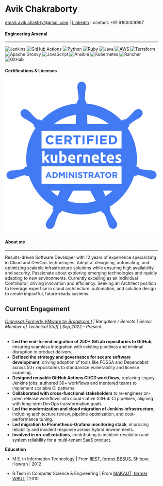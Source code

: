 # Avik Chakraborty
[email: avik.chakbty@gmail.com](mailto:avik.chakbty@gmail.com) | [LinkedIn](https://www.linkedin.com/in/avikjis27/) | contact: +91 9163009997

#### Engineering Arsenal
---
![Jenkins](https://img.shields.io/badge/jenkins-%232C5263.svg?style=for-the-badge&logo=jenkins&logoColor=white)
![GitHub Actions](https://img.shields.io/badge/github%20actions-%232671E5.svg?style=for-the-badge&logo=githubactions&logoColor=white)
![Python](https://img.shields.io/badge/python-3670A0?style=for-the-badge&logo=python&logoColor=ffdd54)
![Ruby](https://img.shields.io/badge/ruby-%23CC342D.svg?style=for-the-badge&logo=ruby&logoColor=white)
![Java](https://img.shields.io/badge/java-%23ED8B00.svg?style=for-the-badge&logo=openjdk&logoColor=white)
![AWS](https://img.shields.io/badge/AWS-%23FF9900.svg?style=for-the-badge&logo=amazon-aws&logoColor=white)
![Terraform](https://img.shields.io/badge/terraform-%235835CC.svg?style=for-the-badge&logo=terraform&logoColor=white)
![Apache Groovy](https://img.shields.io/badge/Apache%20Groovy-4298B8.svg?style=for-the-badge&logo=Apache+Groovy&logoColor=white)
![JavaScript](https://img.shields.io/badge/javascript-%23323330.svg?style=for-the-badge&logo=javascript&logoColor=%23F7DF1E)
![Ansible](https://img.shields.io/badge/ansible-%231A1918.svg?style=for-the-badge&logo=ansible&logoColor=white)
![Kubernetes](https://img.shields.io/badge/kubernetes-%23326ce5.svg?style=for-the-badge&logo=kubernetes&logoColor=white)
![Rancher](https://img.shields.io/badge/rancher-%230075A8.svg?style=for-the-badge&logo=rancher&logoColor=white)
![GitHub](https://img.shields.io/badge/github-%23121011.svg?style=for-the-badge&logo=github&logoColor=white)

#### Certifications & Licenses


![CKA](https://github.com/cncf/artwork/blob/main/other/cka/color/kubernetes-cka-color.png)


#### About me
---

Results-driven Software Developer with 12 years of experience specializing in Cloud and DevOps technologies. Adept at designing, automating, and optimizing scalable infrastructure solutions while ensuring high availability and security. Passionate about exploring emerging technologies and rapidly adapting to new environments. Currently excelling as an Individual Contributor, driving innovation and efficiency. Seeking an Architect position to leverage expertise in cloud architecture, automation, and solution design to create impactful, future-ready systems.

## Current Engagement

###### [Omnissa( Formerly VMware by Broadcom )](https://www.omnissa.com/) | Bangalore / Remote | Senior Member of Technical Staff | Sep,2022 - Present

- **Led the end-to-end migration of 250+ GitLab repositories to GitHub**, ensuring seamless integration with existing pipelines and minimal disruption to product delivery.  
- **Defined the strategy and governance for secure software development**, driving adoption of tools like FOSSA and Dependabot across 50+ repositories to standardize vulnerability and license scanning.  
- **Designed reusable GitHub Actions CI/CD workflows**, replacing legacy Jenkins jobs; authored 30+ workflows and mentored teams to implement scalable CI patterns.  
- **Collaborated with cross-functional stakeholders** to re-engineer on-prem release workflows into cloud-native GitHub CI pipelines, aligning with long-term DevOps transformation goals.  
- **Led the modernization and cloud migration of Jenkins infrastructure**, including architecture review, pipeline optimization, and cost-performance tuning.  
- **Led migration to Prometheus-Grafana monitoring stack**, improving reliability and incident response across hybrid environments.  
- **Involved in on-call rotations**, contributing to incident resolution and system reliability for a multi-tenant SaaS product.

**Education**

- M.E. in Information Technology  | From [IIEST, former BESUS](https://www.iiests.ac.in/IIEST/), Shibpur, Howrah | 2012

- B.Tech in Computer Science & Engineering | From [MAKAUT, former WBUT](https://makautwb.ac.in/) | 2010
